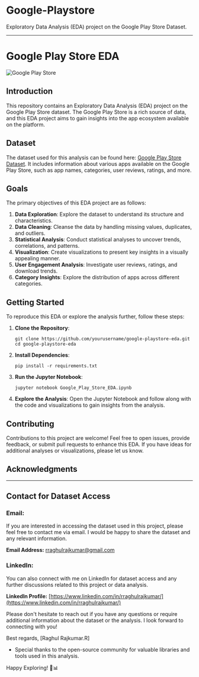 # Google-Playstore
Exploratory Data Analysis (EDA) project on the Google Play Store Dataset.

---

# Google Play Store EDA

![Google Play Store](https://www.gstatic.com/android/market_images/web/play_prism_hlock_2x.png)

## Introduction

This repository contains an Exploratory Data Analysis (EDA) project on the Google Play Store dataset. The Google Play Store is a rich source of data, and this EDA project aims to gain insights into the app ecosystem available on the platform.

## Dataset

The dataset used for this analysis can be found here: [Google Play Store Dataset](https://www.kaggle.com/lava18/google-play-store-apps). It includes information about various apps available on the Google Play Store, such as app names, categories, user reviews, ratings, and more.

## Goals

The primary objectives of this EDA project are as follows:
1. **Data Exploration**: Explore the dataset to understand its structure and characteristics.
2. **Data Cleaning**: Cleanse the data by handling missing values, duplicates, and outliers.
3. **Statistical Analysis**: Conduct statistical analyses to uncover trends, correlations, and patterns.
4. **Visualization**: Create visualizations to present key insights in a visually appealing manner.
5. **User Engagement Analysis**: Investigate user reviews, ratings, and download trends.
6. **Category Insights**: Explore the distribution of apps across different categories.

## Getting Started

To reproduce this EDA or explore the analysis further, follow these steps:

1. **Clone the Repository**:
   ```
   git clone https://github.com/yourusername/google-playstore-eda.git
   cd google-playstore-eda
   ```

2. **Install Dependencies**:
   ```
   pip install -r requirements.txt
   ```

3. **Run the Jupyter Notebook**:
   ```
   jupyter notebook Google_Play_Store_EDA.ipynb
   ```

4. **Explore the Analysis**:
   Open the Jupyter Notebook and follow along with the code and visualizations to gain insights from the analysis.

## Contributing

Contributions to this project are welcome! Feel free to open issues, provide feedback, or submit pull requests to enhance this EDA. If you have ideas for additional analyses or visualizations, please let us know.


## Acknowledgments

---

## Contact for Dataset Access

### Email:
If you are interested in accessing the dataset used in this project, please feel free to contact me via email. I would be happy to share the dataset and any relevant information.

**Email Address:** [rraghulrajkumar@gmail.com](mailto:rraghulrajkumar@gmail.com)

### LinkedIn:
You can also connect with me on LinkedIn for dataset access and any further discussions related to this project or data analysis.

**LinkedIn Profile:** [https://www.linkedin.com/in/rraghulrajkumar/](https://www.linkedin.com/in/rraghulrajkumar/)

Please don't hesitate to reach out if you have any questions or require additional information about the dataset or the analysis. I look forward to connecting with you!

Best regards,
[Raghul Rajkumar.R]
- Special thanks to the open-source community for valuable libraries and tools used in this analysis.

Happy Exploring! 🚀📊
